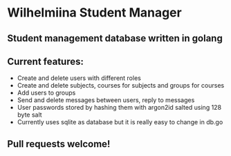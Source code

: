 # Wilhelmiina Student Manager
## Student management database written in golang
## Current features:
* Create and delete users with different roles
* Create and delete subjects, courses for subjects and groups for courses
* Add users to groups
* Send and delete messages between users, reply to messages
* User passwords stored by hashing them with argon2id salted using 128 byte salt
* Currently uses sqlite as database but it is really easy to change in db.go
## Pull requests welcome!
